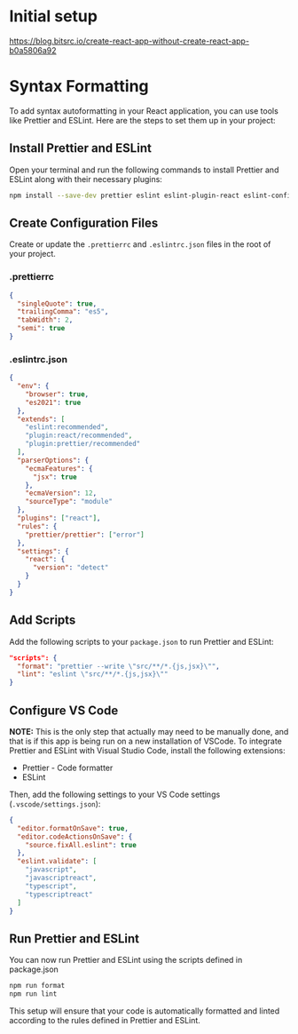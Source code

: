 # Initial setup

https://blog.bitsrc.io/create-react-app-without-create-react-app-b0a5806a92

# Syntax Formatting

To add syntax autoformatting in your React application, you can use tools like Prettier and ESLint. Here are the steps to set them up in your project:

## Install Prettier and ESLint

Open your terminal and run the following commands to install Prettier and ESLint along with their necessary plugins:

```sh
npm install --save-dev prettier eslint eslint-plugin-react eslint-config-prettier eslint-plugin-prettier
```

## Create Configuration Files

Create or update the `.prettierrc` and `.eslintrc.json` files in the root of your project.

### .prettierrc

```json
{
  "singleQuote": true,
  "trailingComma": "es5",
  "tabWidth": 2,
  "semi": true
}
```

### .eslintrc.json

```json
{
  "env": {
    "browser": true,
    "es2021": true
  },
  "extends": [
    "eslint:recommended",
    "plugin:react/recommended",
    "plugin:prettier/recommended"
  ],
  "parserOptions": {
    "ecmaFeatures": {
      "jsx": true
    },
    "ecmaVersion": 12,
    "sourceType": "module"
  },
  "plugins": ["react"],
  "rules": {
    "prettier/prettier": ["error"]
  },
  "settings": {
    "react": {
      "version": "detect"
    }
  }
}
```

## Add Scripts

Add the following scripts to your `package.json` to run Prettier and ESLint:

```json
"scripts": {
  "format": "prettier --write \"src/**/*.{js,jsx}\"",
  "lint": "eslint \"src/**/*.{js,jsx}\""
}
```

## Configure VS Code

**NOTE:** This is the only step that actually may need to be manually done, and that is if this app is being run on a new installation of VSCode.
To integrate Prettier and ESLint with Visual Studio Code, install the following extensions:

- Prettier - Code formatter
- ESLint

Then, add the following settings to your VS Code settings (`.vscode/settings.json`):

```json
{
  "editor.formatOnSave": true,
  "editor.codeActionsOnSave": {
    "source.fixAll.eslint": true
  },
  "eslint.validate": [
    "javascript",
    "javascriptreact",
    "typescript",
    "typescriptreact"
  ]
}
```

## Run Prettier and ESLint

You can now run Prettier and ESLint using the scripts defined in package.json

```sh
npm run format
npm run lint
```

This setup will ensure that your code is automatically formatted and linted according to the rules defined in Prettier and ESLint.
